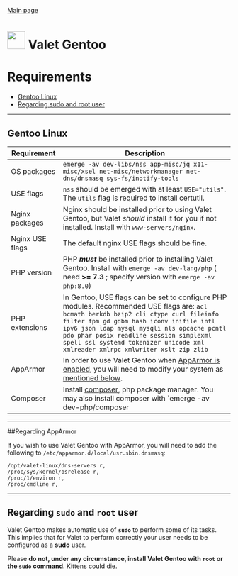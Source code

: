 [Main page](index)

<h1><img src="https://www.gentoo.org/assets/img/logo/gentoo-signet.svg" height="40">
Valet Gentoo</h1>

# Requirements
- [Gentoo Linux](#gentoo)
- [Regarding sudo and root user](#sudo)

-----
## <a name="gentoo">Gentoo Linux</a>

Requirement | Description
------------- | -------------
OS packages | `emerge -av dev-libs/nss app-misc/jq x11-misc/xsel net-misc/networkmanager net-dns/dnsmasq sys-fs/inotify-tools`
USE flags | `nss` should be emerged with at least `USE="utils"`. The `utils` flag is required to install certutil.
Nginx packages | Nginx should be installed prior to using Valet Gentoo, but Valet *should* install it for you if not installed. Install with `www-servers/nginx`.
Nginx USE flags | The default nginx USE flags should be fine.
PHP version | PHP ***must*** be installed prior to installing Valet Gentoo. Install with `emerge -av dev-lang/php` ( need **>= 7.3** ; specify version with `emerge -av php:8.0`)
PHP extensions | In Gentoo, USE flags can be set to configure PHP modules. Recommended USE flags are: `acl bcmath berkdb bzip2 cli ctype curl fileinfo filter fpm gd gdbm hash iconv inifile intl ipv6 json ldap mysql mysqli nls opcache pcntl pdo phar posix readline session simplexml spell ssl systemd tokenizer unicode xml xmlreader xmlrpc xmlwriter xslt zip zlib`
AppArmor | In order to use Valet Gentoo when [AppArmor is enabled](https://wiki.gentoo.org/wiki/AppArmor), you will need to modify your system as [mentioned below](#apparmor).
Composer | Install [composer](https://wiki.archlinux.org/index.php/PHP#Composer), php package manager. You may also install composer with `emerge -av dev-php/composer

-----
##<a name="apparmor">Regarding AppArmor</a>

If you wish to use Valet Gentoo with AppArmor, you will need to add the following to `/etc/apparmor.d/local/usr.sbin.dnsmasq`:
```
/opt/valet-linux/dns-servers r,
/proc/sys/kernel/osrelease r,
/proc/1/environ r,
/proc/cmdline r,
```

-----
## <a name="sudo">Regarding `sudo` and `root` user</a>

Valet Gentoo makes automatic use of **`sudo`** to perform some of its tasks. This implies that for Valet to perform correctly your user needs to be configured as a **sudo** user.

Please **do not, under any circumstance, install Valet Gentoo with `root` or the `sudo` command**. Kittens could die.